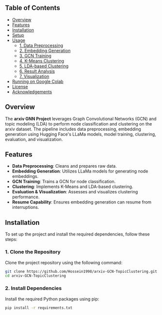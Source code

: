 ## Table of Contents

- [Overview](#overview)
- [Features](#features)
- [Installation](#installation)
- [Setup](#setup)
- [Usage](#usage)
  - [1. Data Preprocessing](#1-data-preprocessing)
  - [2. Embedding Generation](#2-embedding-generation)
  - [3. GCN Training](#3-gcn-training)
  - [4. K-Means Clustering](#4-k-means-clustering)
  - [5. LDA-based Clustering](#5-lda-based-clustering)
  - [6. Result Analysis](#6-result-analysis)
  - [7. Visualization](#7-visualization)
- [Running on Google Colab](#running-on-google-colab)
- [License](#license)
- [Acknowledgements](#acknowledgements)

## Overview

The **arxiv GNN Project** leverages Graph Convolutional Networks (GCN) and topic modeling (LDA) to perform node classification and clustering on the arxiv dataset. The pipeline includes data preprocessing, embedding generation using Hugging Face's LLaMa models, model training, clustering, evaluation, and visualization.

## Features

- **Data Preprocessing**: Cleans and prepares raw data.
- **Embedding Generation**: Utilizes LLaMa models for generating node embeddings.
- **GCN Training**: Trains a GCN for node classification.
- **Clustering**: Implements K-Means and LDA-based clustering.
- **Evaluation & Visualization**: Assesses and visualizes clustering performance.
- **Resume Capability**: Ensures embedding generation can resume from interruptions.

## Installation

To set up the project and install the required dependencies, follow these steps:

### 1. Clone the Repository

Clone the project repository using the following command:

```bash
git clone https://github.com/Hossein1998/arxiv-GCN-TopicClustering.git
cd arxiv-GCN-TopicClustering
```

### 2. Install Dependencies

Install the required Python packages using pip:

```bash
pip install -r requirements.txt
```




